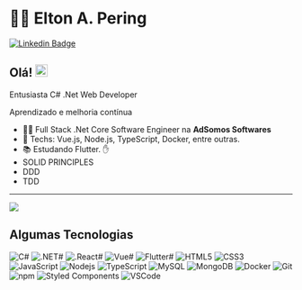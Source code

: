<!--
**eltonpering/eltonpering** is a ✨ _special_ ✨ repository because its `README.md` (this file) appears on your GitHub profile.

Here are some ideas to get you started:
- 🔭 I’m currently working on ...
- 👯 I’m looking to collaborate on ...
- 🤔 I’m looking for help with ...
- 💬 Ask me about ...
- 📫 How to reach me: ...
- 😄 Pronouns: ...
- ⚡ Fun fact: ...
-->


# :man_technologist: Elton A. Pering

[![Linkedin Badge](https://img.shields.io/badge/-LinkedIn-blue?style=flat-square&logo=Linkedin&logoColor=white&link=https://www.linkedin.com/in/eltonpering/)](https://www.linkedin.com/in/eltonpering/)


## Olá! <img src="https://github.com/lucasgdb/lucasgdb/blob/master/assets/hi.gif" width="22px">

<p>
Entusiasta C# .Net Web Developer
<p>
Aprendizado e melhoria contínua

- :office_worker: Full Stack .Net Core Software Engineer na **AdSomos Softwares**
- :blue_heart: Techs: Vue.js, Node.js, TypeScript, Docker, entre outras.
- :books: Estudando Flutter. :hand:
- SOLID PRINCIPLES
- DDD
- TDD



---


  

<img align="center" src="https://github-readme-stats.vercel.app/api/top-langs/?username=eltonpering&show_icons=true&count_private=false&theme=radical&hide=issues" />

## Algumas Tecnologias

  ![C#](https://img.shields.io/badge/-CSharp-239120?style=flat-square&logo=c#&logoColor=white)
  ![.NET#](https://img.shields.io/badge/-.NET-5C2D91?style=flat-square&logo=.NET&logoColor=white)
  ![.React#](https://img.shields.io/badge/-.Reac.js-61DAFB?style=flat-square&logo=.React&logoColor=white)
  ![Vue#](https://img.shields.io/badge/-Vue.js-4FC08D?style=flat-square&logo=Vue.js&logoColor=white)
  ![Flutter#](https://img.shields.io/badge/-Flutter-02569B?style=flat-square&logo=Flutter&logoColor=white)
  ![HTML5](https://img.shields.io/badge/-HTML5-E34F26?style=flat-square&logo=html5&logoColor=white)
  ![CSS3](https://img.shields.io/badge/-CSS3-549FDE?style=flat-square&logo=css3&logoColor=white)
  ![JavaScript](https://img.shields.io/badge/-JavaScript-F7B93E?style=flat-square&logo=javascript&logoColor=fff)
  ![Nodejs](https://img.shields.io/badge/-Node.js-43853d?style=flat-square&logo=Node.js&logoColor=white)
  ![TypeScript](https://img.shields.io/badge/-TypeScript-0077C6?style=flat-square&logo=typescript&logoColor=fff)
  ![MySQL](https://img.shields.io/badge/-MySQL-00758F?style=flat-square&logo=mysql&logoColor=white)
  ![MongoDB](https://img.shields.io/badge/-MongoDB-13aa52?style=flat-square&logo=mongodb&logoColor=white)
  ![Docker](https://img.shields.io/badge/-Docker-46a2f1?style=flat-square&logo=docker&logoColor=white)
  ![Git](https://img.shields.io/badge/-Git-F05032?style=flat-square&logo=git&logoColor=white)
  ![npm](https://img.shields.io/badge/-NPM-CB3837?style=flat-square&logo=npm&logoColor=white)
  ![Styled Components](https://img.shields.io/badge/-Styled_Components-db7092?style=flat-square&logo=styled-components&logoColor=white)
  ![VSCode](https://img.shields.io/badge/-VSCode-0085D1?style=flat-square&logo=visual-studio-code&logoColor=white)


